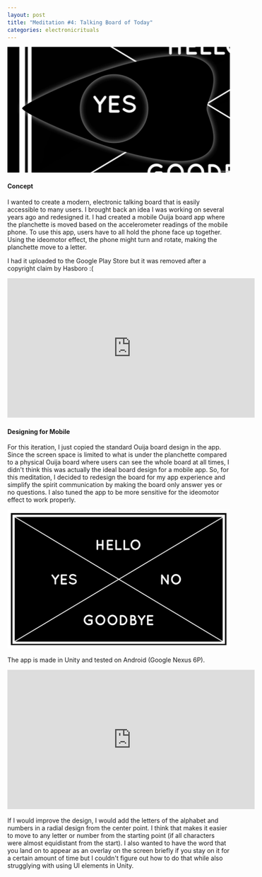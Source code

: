 ```yaml
---
layout: post
title: "Meditation #4: Talking Board of Today"
categories: electronicrituals
---
```


![alt text](/images/electronicrituals/talkingboardoftoday/tbotss.png)

#### Concept ####
I wanted to create a modern, electronic talking board that is easily accessible to many users. I brought back an idea I was working on several years ago and redesigned it. I had created a mobile Ouija board app where the planchette is moved based on the accelerometer readings of the mobile phone. To use this app, users have to all hold the phone face up together. Using the ideomotor effect, the phone might turn and rotate, making the planchette move to a letter. 

I had it uploaded to the Google Play Store but it was removed after a copyright claim by Hasboro :(
<iframe width="560" height="315" src="https://www.youtube.com/embed/ECWVpX5dyOE" frameborder="0"   allowfullscreen></iframe>

#### Designing for Mobile ####
For this iteration, I just copied the standard Ouija board design in the app. Since the screen space is limited to what is under the planchette compared to a physical Ouija board where users can see the whole board at all times, I didn't think this was actually the ideal board design for a mobile app. So, for this meditation, I decided to redesign the board for my app experience and simplify the spirit communication by making the board only answer yes or no questions. I also tuned the app to be more sensitive for the ideomotor effect to work properly.

![alt text](/images/electronicrituals/talkingboardoftoday/talkingboard.png)

The app is made in Unity and tested on Android (Google Nexus 6P).

<iframe width="560" height="315" src="https://www.youtube.com/embed/qyrfbBk9iVU" frameborder="0"  allowfullscreen></iframe>

If I would improve the design, I would add the letters of the alphabet and numbers in a radial design from the center point. I think that makes it easier to move to any letter or number from the starting point (if all characters were almost equidistant from the start).
I also wanted to have the word that you land on to appear as an overlay on the screen briefly if you stay on it for a certain amount of time but I couldn't figure out how to do that while also strugglying with using UI elements in Unity.

